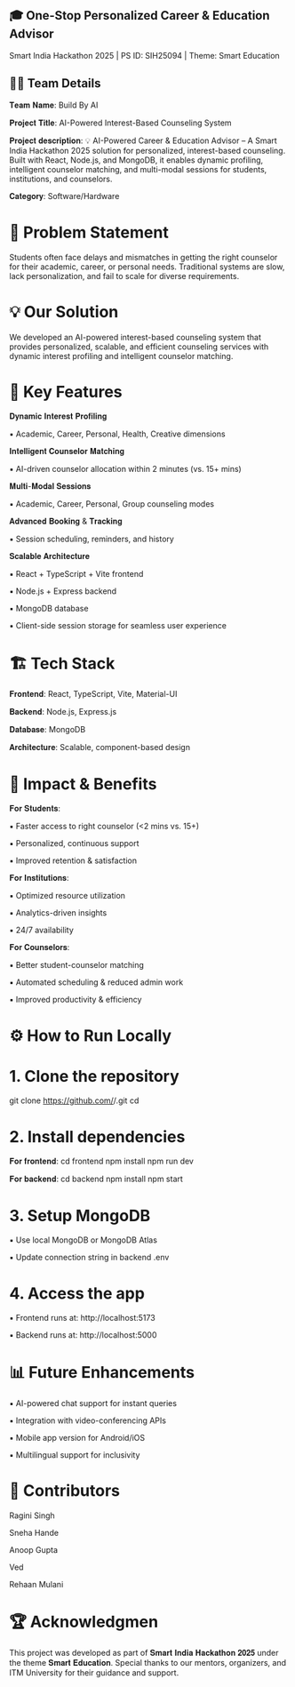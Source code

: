 ## 🎓 One-Stop Personalized Career & Education Advisor
Smart India Hackathon 2025 | PS ID: SIH25094 | Theme: Smart Education

## 🧑‍💻 Team Details
𝐓𝐞𝐚𝐦 𝐍𝐚𝐦𝐞: Build By AI

𝐏𝐫𝐨𝐣𝐞𝐜𝐭 𝐓𝐢𝐭𝐥𝐞: AI-Powered Interest-Based Counseling System

𝐏𝐫𝐨𝐣𝐞𝐜𝐭 𝐝𝐞𝐬𝐜𝐫𝐢𝐩𝐭𝐢𝐨𝐧: 💡 AI-Powered Career & Education Advisor – A Smart India Hackathon 2025 solution for personalized, interest-based counseling. Built with React, Node.js, and MongoDB, it enables dynamic profiling, intelligent counselor matching, and multi-modal sessions for students, institutions, and counselors.

𝐂𝐚𝐭𝐞𝐠𝐨𝐫𝐲: Software/Hardware

# 📌 Problem Statement
Students often face delays and mismatches in getting the right counselor for their academic, career, or personal needs. Traditional systems are slow, lack personalization, and fail to scale for diverse requirements.

# 💡 Our Solution
We developed an AI-powered interest-based counseling system that provides personalized, scalable, and efficient counseling services with dynamic interest profiling and intelligent counselor matching.

# 🔑 Key Features

𝐃𝐲𝐧𝐚𝐦𝐢𝐜 𝐈𝐧𝐭𝐞𝐫𝐞𝐬𝐭 𝐏𝐫𝐨𝐟𝐢𝐥𝐢𝐧𝐠

▪ Academic, Career, Personal, Health, Creative dimensions

𝐈𝐧𝐭𝐞𝐥𝐥𝐢𝐠𝐞𝐧𝐭 𝐂𝐨𝐮𝐧𝐬𝐞𝐥𝐨𝐫 𝐌𝐚𝐭𝐜𝐡𝐢𝐧𝐠

▪ AI-driven counselor allocation within 2 minutes (vs. 15+ mins)

𝐌𝐮𝐥𝐭𝐢-𝐌𝐨𝐝𝐚𝐥 𝐒𝐞𝐬𝐬𝐢𝐨𝐧𝐬

▪ Academic, Career, Personal, Group counseling modes

𝐀𝐝𝐯𝐚𝐧𝐜𝐞𝐝 𝐁𝐨𝐨𝐤𝐢𝐧𝐠 & 𝐓𝐫𝐚𝐜𝐤𝐢𝐧𝐠

▪ Session scheduling, reminders, and history

𝐒𝐜𝐚𝐥𝐚𝐛𝐥𝐞 𝐀𝐫𝐜𝐡𝐢𝐭𝐞𝐜𝐭𝐮𝐫𝐞

▪ React + TypeScript + Vite frontend

▪ Node.js + Express backend

▪ MongoDB database

▪ Client-side session storage for seamless user experience


# 🏗️ Tech Stack

𝐅𝐫𝐨𝐧𝐭𝐞𝐧𝐝: React, TypeScript, Vite, Material-UI

𝐁𝐚𝐜𝐤𝐞𝐧𝐝: Node.js, Express.js

𝐃𝐚𝐭𝐚𝐛𝐚𝐬𝐞: MongoDB

𝐀𝐫𝐜𝐡𝐢𝐭𝐞𝐜𝐭𝐮𝐫𝐞: Scalable, component-based design

# 🚀 Impact & Benefits
𝐅𝐨𝐫 𝐒𝐭𝐮𝐝𝐞𝐧𝐭𝐬:

▪ Faster access to right counselor (<2 mins vs. 15+)

▪ Personalized, continuous support

▪ Improved retention & satisfaction

𝐅𝐨𝐫 𝐈𝐧𝐬𝐭𝐢𝐭𝐮𝐭𝐢𝐨𝐧𝐬:

▪ Optimized resource utilization

▪ Analytics-driven insights

▪ 24/7 availability

𝐅𝐨𝐫 𝐂𝐨𝐮𝐧𝐬𝐞𝐥𝐨𝐫𝐬:

▪ Better student-counselor matching

▪ Automated scheduling & reduced admin work

▪ Improved productivity & efficiency


# ⚙️ How to Run Locally
# 1. Clone the repository
git clone https://github.com/<RaginiSingh2024>/<SIH-2025>.git
cd <SIH-2025>

# 2. Install dependencies
𝐅𝐨𝐫 𝐟𝐫𝐨𝐧𝐭𝐞𝐧𝐝:
cd frontend
npm install
npm run dev

𝐅𝐨𝐫 𝐛𝐚𝐜𝐤𝐞𝐧𝐝:
cd backend
npm install
npm start

# 3. Setup MongoDB
▪ Use local MongoDB or MongoDB Atlas

▪ Update connection string in backend .env

# 4. Access the app
▪ Frontend runs at: http://localhost:5173

▪ Backend runs at: http://localhost:5000

# 📊 Future Enhancements
▪ AI-powered chat support for instant queries

▪ Integration with video-conferencing APIs

▪ Mobile app version for Android/iOS

▪ Multilingual support for inclusivity


# 🤝 Contributors
Ragini Singh

Sneha Hande

Anoop Gupta

Ved

Rehaan Mulani


# 🏆 Acknowledgmen
This project was developed as part of 𝐒𝐦𝐚𝐫𝐭 𝐈𝐧𝐝𝐢𝐚 𝐇𝐚𝐜𝐤𝐚𝐭𝐡𝐨𝐧 𝟐𝟎𝟐𝟓 under the theme 𝐒𝐦𝐚𝐫𝐭 𝐄𝐝𝐮𝐜𝐚𝐭𝐢𝐨𝐧.
Special thanks to our mentors, organizers, and ITM University for their guidance and support.




